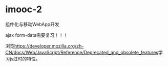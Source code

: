 # imooc-2
组件化与移动WebApp开发

ajax form-data需要复习！！！

浏览<https://developer.mozilla.org/zh-CN/docs/Web/JavaScript/Reference/Deprecated_and_obsolete_features>学习js过时的特性。

